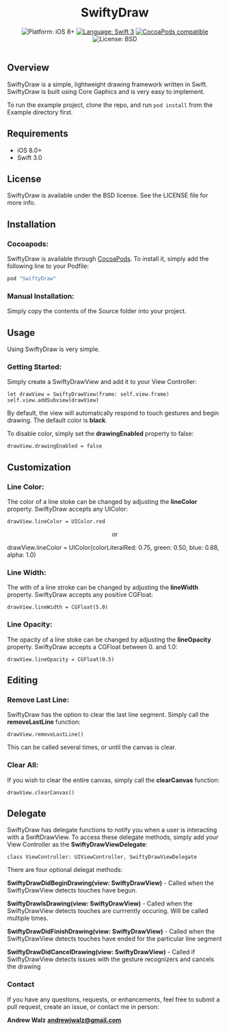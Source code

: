 <h1 align="center">SwiftyDraw</h1>

<p align="center">
    <img src="https://img.shields.io/badge/platform-iOS%208%2B-blue.svg?style=flat" alt="Platform: iOS 8+"/>
    <a href="https://developer.apple.com/swift"><img src="https://img.shields.io/badge/language-swift%203-4BC51D.svg?style=flat" alt="Language: Swift 3" /></a>
    <a href="https://cocoapods.org/pods/SwiftyCam"><img src="https://img.shields.io/cocoapods/v/SwiftyDraw.svg?style=flat" alt="CocoaPods compatible" /></a>
    <img src="http://img.shields.io/badge/license-BSD-lightgrey.svg?style=flat" alt="License: BSD" /> <br><br>
</p>

## Overview

SwiftyDraw is a simple, lightweight drawing framework written in Swift. SwiftyDraw is built using Core Gaphics and is very easy to implement.


To run the example project, clone the repo, and run `pod install` from the Example directory first.

## Requirements
* iOS 8.0+
* Swift 3.0

## License

SwiftyDraw  is available under the BSD license. See the LICENSE file for more info.

## Installation

### Cocoapods:

SwiftyDraw is available through [CocoaPods](http://cocoapods.org). To install
it, simply add the following line to your Podfile:

```ruby
pod "SwiftyDraw"
```

### Manual Installation:

Simply copy the contents of the Source folder into your project.

## Usage

Using SwiftyDraw is very simple.

### Getting Started:

Simply create a SwiftyDrawView and add it to your View Controller:

    let drawView = SwiftyDrawView(frame: self.view.frame)
    self.view.addSubview(drawView)
    
By default, the view will automatically respond to touch gestures and begin drawing. The default color is **black**.

To disable color, simply set the **drawingEnabled** property to false:

    drawView.drawingEnabled = false
    
## Customization

### Line Color:

The color of a line stoke can be changed by adjusting the **lineColor** property. SwiftyDraw accepts any UIColor:

    drawView.lineColor = UIColor.red
    
<p align="center">
  or
</p>
    drawView.lineColor = UIColor(colorLiteralRed: 0.75, green: 0.50, blue: 0.88, alpha: 1.0)
    
### Line Width:

The with of a line stroke can be changed by adjusting the **lineWidth** property. SwiftyDraw accepts any positive CGFloat:

    drawView.lineWidth = CGFloat(5.0)

### Line Opacity:

The opacity of a line stoke can be changed by adjusting the **lineOpacity** property. SwiftyDraw accepts a CGFloat between 0. and 1.0:

    drawView.lineOpacity = CGFloat(0.5)
    
## Editing

### Remove Last Line:

SwiftyDraw has the option to clear the last line segment. Simply call the **removeLastLine** function:

    drawView.removeLastLine()

This can be called several times, or until the canvas is clear.


### Clear All:

If you wish to clear the entire canvas, simply call the **clearCanvas** function:

    drawView.clearCanvas()
    
## Delegate

SwiftyDraw has delegate functions to notify you when a user is interacting with a SwiftDrawView. To access these delegate methods, simply add your View Controller as the **SwiftyDrawViewDelegate**:

    class ViewController: UIViewController, SwiftyDrawViewDelegate
    
There are four optional delegat methods:

**SwiftyDrawDidBeginDrawing(view: SwiftyDrawView)** - Called when the SwiftyDrawView detects touches have begun.

**SwiftyDrawIsDrawing(view: SwiftyDrawView)** - Called when the SwiftyDrawView detects touches are currrently occuring. Will be called multiple times.

**SwiftyDrawDidFinishDrawing(view: SwiftyDrawView)** - Called when the SwiftyDrawView detects touches have ended for the particular line segment

**SwiftyDrawDidCancelDrawing(view: SwiftyDrawView)** - Called if SwiftyDrawView detects issues with the gesture recognizers and cancels the drawing

 
### Contact

If you have any questions, requests, or enhancements, feel free to submit a pull request, create an issue, or contact me in person:

**Andrew Walz**
**andrewjwalz@gmail.com**


